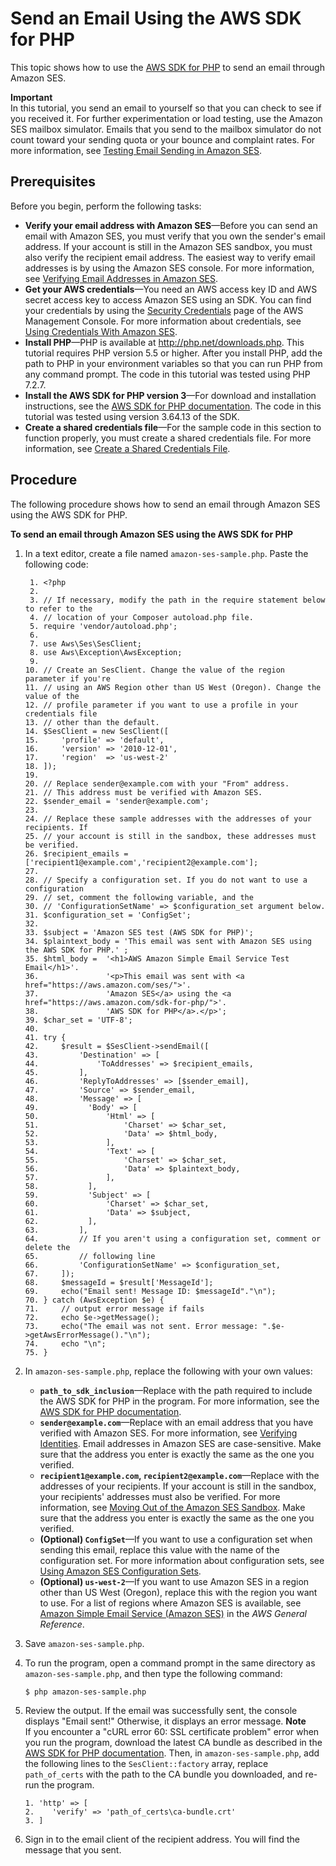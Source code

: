 # Send an Email Using the AWS SDK for PHP<a name="send-using-sdk-php"></a>

This topic shows how to use the [AWS SDK for PHP](https://aws.amazon.com/sdk-for-php/) to send an email through Amazon SES\. 

**Important**  
In this tutorial, you send an email to yourself so that you can check to see if you received it\. For further experimentation or load testing, use the Amazon SES mailbox simulator\. Emails that you send to the mailbox simulator do not count toward your sending quota or your bounce and complaint rates\. For more information, see [Testing Email Sending in Amazon SES](mailbox-simulator.md)\.

## Prerequisites<a name="send-using-sdk-php-prerequisites"></a>

Before you begin, perform the following tasks:
+ **Verify your email address with Amazon SES**—Before you can send an email with Amazon SES, you must verify that you own the sender's email address\. If your account is still in the Amazon SES sandbox, you must also verify the recipient email address\. The easiest way to verify email addresses is by using the Amazon SES console\. For more information, see [Verifying Email Addresses in Amazon SES](verify-email-addresses.md)\. 
+ **Get your AWS credentials**—You need an AWS access key ID and AWS secret access key to access Amazon SES using an SDK\. You can find your credentials by using the [Security Credentials](https://console.aws.amazon.com/iam/home?#security_credential) page of the AWS Management Console\. For more information about credentials, see [Using Credentials With Amazon SES](using-credentials.md)\.
+ **Install PHP**—PHP is available at [http://php\.net/downloads\.php](http://php.net/downloads.php)\. This tutorial requires PHP version 5\.5 or higher\. After you install PHP, add the path to PHP in your environment variables so that you can run PHP from any command prompt\. The code in this tutorial was tested using PHP 7\.2\.7\.
+ **Install the AWS SDK for PHP version 3**—For download and installation instructions, see the [AWS SDK for PHP documentation](https://docs.aws.amazon.com/aws-sdk-php/v3/guide/getting-started/installation.html)\. The code in this tutorial was tested using version 3\.64\.13 of the SDK\. 
+ **Create a shared credentials file**—For the sample code in this section to function properly, you must create a shared credentials file\. For more information, see [Create a Shared Credentials File](create-shared-credentials-file.md)\.

## Procedure<a name="send-using-sdk-php-procedure"></a>

The following procedure shows how to send an email through Amazon SES using the AWS SDK for PHP\.

**To send an email through Amazon SES using the AWS SDK for PHP**

1. In a text editor, create a file named `amazon-ses-sample.php`\. Paste the following code:

   ```
    1. <?php
    2. 
    3. // If necessary, modify the path in the require statement below to refer to the 
    4. // location of your Composer autoload.php file.
    5. require 'vendor/autoload.php';
    6. 
    7. use Aws\Ses\SesClient;
    8. use Aws\Exception\AwsException;
    9. 
   10. // Create an SesClient. Change the value of the region parameter if you're 
   11. // using an AWS Region other than US West (Oregon). Change the value of the
   12. // profile parameter if you want to use a profile in your credentials file
   13. // other than the default.
   14. $SesClient = new SesClient([
   15.     'profile' => 'default',
   16.     'version' => '2010-12-01',
   17.     'region'  => 'us-west-2'
   18. ]);
   19. 
   20. // Replace sender@example.com with your "From" address.
   21. // This address must be verified with Amazon SES.
   22. $sender_email = 'sender@example.com';
   23. 
   24. // Replace these sample addresses with the addresses of your recipients. If
   25. // your account is still in the sandbox, these addresses must be verified.
   26. $recipient_emails = ['recipient1@example.com','recipient2@example.com'];
   27. 
   28. // Specify a configuration set. If you do not want to use a configuration
   29. // set, comment the following variable, and the
   30. // 'ConfigurationSetName' => $configuration_set argument below.
   31. $configuration_set = 'ConfigSet';
   32. 
   33. $subject = 'Amazon SES test (AWS SDK for PHP)';
   34. $plaintext_body = 'This email was sent with Amazon SES using the AWS SDK for PHP.' ;
   35. $html_body =  '<h1>AWS Amazon Simple Email Service Test Email</h1>'.
   36.               '<p>This email was sent with <a href="https://aws.amazon.com/ses/">'.
   37.               'Amazon SES</a> using the <a href="https://aws.amazon.com/sdk-for-php/">'.
   38.               'AWS SDK for PHP</a>.</p>';
   39. $char_set = 'UTF-8';
   40. 
   41. try {
   42.     $result = $SesClient->sendEmail([
   43.         'Destination' => [
   44.             'ToAddresses' => $recipient_emails,
   45.         ],
   46.         'ReplyToAddresses' => [$sender_email],
   47.         'Source' => $sender_email,
   48.         'Message' => [
   49.           'Body' => [
   50.               'Html' => [
   51.                   'Charset' => $char_set,
   52.                   'Data' => $html_body,
   53.               ],
   54.               'Text' => [
   55.                   'Charset' => $char_set,
   56.                   'Data' => $plaintext_body,
   57.               ],
   58.           ],
   59.           'Subject' => [
   60.               'Charset' => $char_set,
   61.               'Data' => $subject,
   62.           ],
   63.         ],
   64.         // If you aren't using a configuration set, comment or delete the
   65.         // following line
   66.         'ConfigurationSetName' => $configuration_set,
   67.     ]);
   68.     $messageId = $result['MessageId'];
   69.     echo("Email sent! Message ID: $messageId"."\n");
   70. } catch (AwsException $e) {
   71.     // output error message if fails
   72.     echo $e->getMessage();
   73.     echo("The email was not sent. Error message: ".$e->getAwsErrorMessage()."\n");
   74.     echo "\n";
   75. }
   ```

1. In `amazon-ses-sample.php`, replace the following with your own values:
   + **`path_to_sdk_inclusion`**—Replace with the path required to include the AWS SDK for PHP in the program\. For more information, see the [AWS SDK for PHP documentation](https://docs.aws.amazon.com/aws-sdk-php/v3/guide/getting-started/basic-usage.html)\. 
   + **`sender@example.com`**—Replace with an email address that you have verified with Amazon SES\. For more information, see [Verifying Identities](verify-addresses-and-domains.md)\. Email addresses in Amazon SES are case\-sensitive\. Make sure that the address you enter is exactly the same as the one you verified\.
   + **`recipient1@example.com`, `recipient2@example.com`**—Replace with the addresses of your recipients\. If your account is still in the sandbox, your recipients' addresses must also be verified\. For more information, see [Moving Out of the Amazon SES Sandbox](request-production-access.md)\. Make sure that the address you enter is exactly the same as the one you verified\.
   + **\(Optional\) `ConfigSet`**—If you want to use a configuration set when sending this email, replace this value with the name of the configuration set\. For more information about configuration sets, see [Using Amazon SES Configuration Sets](using-configuration-sets.md)\.
   + **\(Optional\) `us-west-2`**—If you want to use Amazon SES in a region other than US West \(Oregon\), replace this with the region you want to use\. For a list of regions where Amazon SES is available, see [Amazon Simple Email Service \(Amazon SES\)](https://docs.aws.amazon.com/general/latest/gr/rande.html#ses_region) in the *AWS General Reference*\.

1. Save `amazon-ses-sample.php`\.

1. To run the program, open a command prompt in the same directory as `amazon-ses-sample.php`, and then type the following command:

   ```
   $ php amazon-ses-sample.php
   ```

1. Review the output\. If the email was successfully sent, the console displays "Email sent\!" Otherwise, it displays an error message\.
**Note**  
If you encounter a "cURL error 60: SSL certificate problem" error when you run the program, download the latest CA bundle as described in the [AWS SDK for PHP documentation](https://docs.aws.amazon.com/aws-sdk-php/v3/guide/faq.html#what-do-i-do-about-a-curl-ssl-certificate-error)\. Then, in `amazon-ses-sample.php`, add the following lines to the `SesClient::factory` array, replace `path_of_certs` with the path to the CA bundle you downloaded, and re\-run the program\.  

   ```
   1. 'http' => [
   2.    'verify' => 'path_of_certs\ca-bundle.crt'
   3. ]
   ```

1. Sign in to the email client of the recipient address\. You will find the message that you sent\.